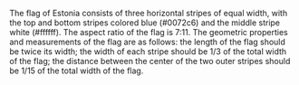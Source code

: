 The flag of Estonia consists of three horizontal stripes of equal width, with the top and bottom stripes colored blue (#0072c6) and the middle stripe white (#ffffff). The aspect ratio of the flag is 7:11. The geometric properties and measurements of the flag are as follows: the length of the flag should be twice its width; the width of each stripe should be 1/3 of the total width of the flag; the distance between the center of the two outer stripes should be 1/15 of the total width of the flag.